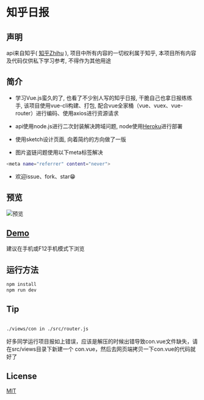# 知乎日报

## 声明
api来自知乎( [知乎Zhihu](http://www.zhihu.com/) ), 项目中所有内容的一切权利属于知乎, 本项目所有内容及代码仅供私下学习参考, 不得作为其他用途

## 简介
- 学习Vue.js蛮久的了, 也看了不少别人写的知乎日报, 干脆自己也拿日报练练手, 该项目使用vue-cli构建、打包, 配合vue全家桶（vue、vuex、vue-router）进行编码、使用axios进行资源请求

- api使用node.js进行二次封装解决跨域问题, node使用[Heroku](https://www.heroku.com/)进行部署

- 使用sketch设计页面, 向着简约的方向做了一版

- 图片盗链问题使用以下meta标签解决

``` bash
<meta name="referrer" content="never">
```
- 欢迎issue、fork、star😁

## 预览

![预览](https://github.com/walleeeee/daily-zhihu/blob/master/static/demo.jpg)

## [Demo](https://walleeeee.github.io/daily-zhihu/)

建议在手机或F12手机模式下浏览

## 运行方法

``` bash
npm install
npm run dev

```
## Tip

``` bash

./views/con in ./src/router.js

```

好多同学运行项目报如上错误，应该是解压的时候出错导致con.vue文件缺失，请在src/views目录下新建一个 con.vue，然后去网页端拷贝一下con.vue的代码就好了


## License

[MIT](https://opensource.org/licenses/MIT)
